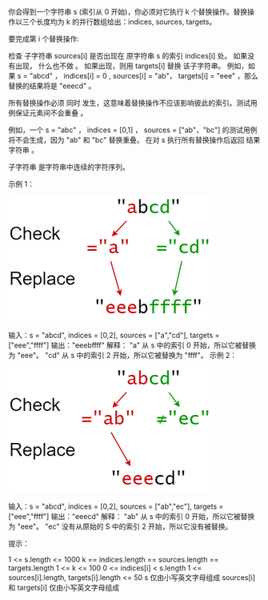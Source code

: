 你会得到一个字符串 s (索引从 0 开始)，你必须对它执行 k 个替换操作。替换操作以三个长度均为 k 的并行数组给出：indices,
sources, targets。

要完成第 i 个替换操作:

检查 子字符串 sources[i] 是否出现在 原字符串 s 的索引 indices[i] 处。
如果没有出现， 什么也不做 。
如果出现，则用 targets[i] 替换 该子字符串。
例如，如果 s = "abcd" ， indices[i] = 0 , sources[i] = "ab"， targets[i] = "eee" ，那么替换的结果将是 "eeecd" 。

所有替换操作必须 同时 发生，这意味着替换操作不应该影响彼此的索引。测试用例保证元素间不会重叠 。

例如，一个 s = "abc" ， indices = [0,1] ， sources = ["ab"，"bc"] 的测试用例将不会生成，因为 "ab" 和 "bc" 替换重叠。
在对 s 执行所有替换操作后返回 结果字符串 。

子字符串 是字符串中连续的字符序列。

示例 1：

![img.png](img.png)

输入：s = "abcd", indices = [0,2], sources = ["a","cd"], targets = ["eee","ffff"]
输出："eeebffff"
解释：
"a" 从 s 中的索引 0 开始，所以它被替换为 "eee"。
"cd" 从 s 中的索引 2 开始，所以它被替换为 "ffff"。
示例 2：

![img_1.png](img_1.png)

输入：s = "abcd", indices = [0,2], sources = ["ab","ec"], targets = ["eee","ffff"]
输出："eeecd"
解释：
"ab" 从 s 中的索引 0 开始，所以它被替换为 "eee"。
"ec" 没有从原始的 S 中的索引 2 开始，所以它没有被替换。

提示：

1 <= s.length <= 1000
k == indices.length == sources.length == targets.length
1 <= k <= 100
0 <= indices[i] < s.length
1 <= sources[i].length, targets[i].length <= 50
s 仅由小写英文字母组成
sources[i] 和 targets[i] 仅由小写英文字母组成
